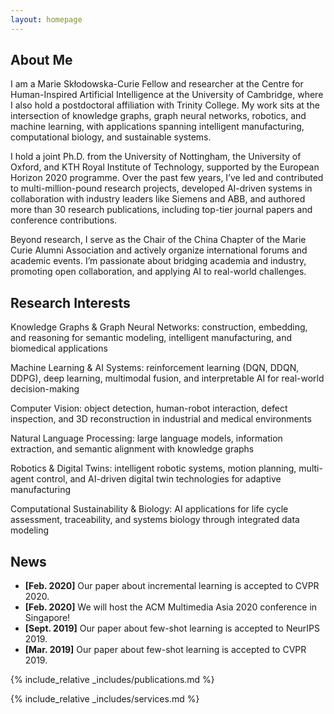 ```yaml
---
layout: homepage
---
```


## About Me

I am a Marie Skłodowska-Curie Fellow and researcher at the Centre for Human-Inspired Artificial Intelligence at the University of Cambridge, where I also hold a postdoctoral affiliation with Trinity College. My work sits at the intersection of knowledge graphs, graph neural networks, robotics, and machine learning, with applications spanning intelligent manufacturing, computational biology, and sustainable systems.

I hold a joint Ph.D. from the University of Nottingham, the University of Oxford, and KTH Royal Institute of Technology, supported by the European Horizon 2020 programme. Over the past few years, I’ve led and contributed to multi-million-pound research projects, developed AI-driven systems in collaboration with industry leaders like Siemens and ABB, and authored more than 30 research publications, including top-tier journal papers and conference contributions.

Beyond research, I serve as the Chair of the China Chapter of the Marie Curie Alumni Association and actively organize international forums and academic events. I’m passionate about bridging academia and industry, promoting open collaboration, and applying AI to real-world challenges.
## Research Interests

Knowledge Graphs & Graph Neural Networks: construction, embedding, and reasoning for semantic modeling, intelligent manufacturing, and biomedical applications

Machine Learning & AI Systems: reinforcement learning (DQN, DDQN, DDPG), deep learning, multimodal fusion, and interpretable AI for real-world decision-making

Computer Vision: object detection, human-robot interaction, defect inspection, and 3D reconstruction in industrial and medical environments

Natural Language Processing: large language models, information extraction, and semantic alignment with knowledge graphs

Robotics & Digital Twins: intelligent robotic systems, motion planning, multi-agent control, and AI-driven digital twin technologies for adaptive manufacturing

Computational Sustainability & Biology: AI applications for life cycle assessment, traceability, and systems biology through integrated data modeling



## News

- **[Feb. 2020]** Our paper about incremental learning is accepted to CVPR 2020.
- **[Feb. 2020]** We will host the ACM Multimedia Asia 2020 conference in Singapore!
- **[Sept. 2019]** Our paper about few-shot learning is accepted to NeurIPS 2019.
- **[Mar. 2019]** Our paper about few-shot learning is accepted to CVPR 2019.

{% include_relative _includes/publications.md %}

{% include_relative _includes/services.md %}
